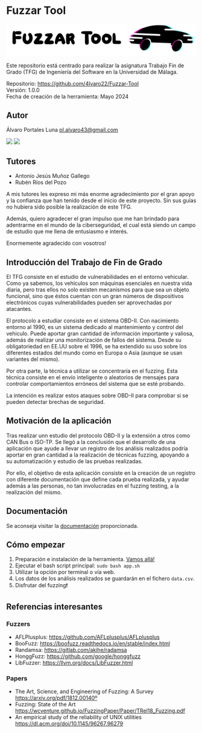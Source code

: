 # Fuzzar Tool  
<img src="./public/images/logo.png">



Este repositorio está centrado para realizar la asignatura Trabajo Fin de Grado (TFG) de Ingeniería del Software en la Universidad de Málaga. 

Repositorio: https://github.com/4lvaro22/Fuzzar-Tool  
Versión:  1.0.0  
Fecha de creación de la herramienta: Mayo 2024 

## Autor  
Álvaro Portales Luna pl.alvaro43@gmail.com  
  
<a href="https://github.com/4lvaro22"><img src="https://img.shields.io/badge/GitHub-100000?style=for-the-badge&logo=github&logoColor=white"></a>
<a href="https://www.linkedin.com/in/alvaro-portales-luna/"><img src="https://img.shields.io/badge/LinkedIn-0077B5?style=for-the-badge&logo=linkedin&logoColor=white"></a>  

## Tutores  
- Antonio Jesús Muñoz Gallego
- Rubén Ríos del Pozo

A mis tutores les expreso mi más enorme agradecimiento por el gran apoyo y la confianza que han tenido desde el inicio de este proyecto. Sin sus guías no hubiera sido posible la realización de este TFG.

Además, quiero agradecer el gran impulso que me han brindado para adentrarme en el mundo de la ciberseguridad, el cual está siendo un campo de estudio que me llena de entusiasmo e interés.

Enormemente agradecido con vosotros!

## Introducción del Trabajo de Fin de Grado
El TFG consiste en el estudio de vulnerabilidades en el entorno vehicular. Como ya sabemos, los vehículos son máquinas esenciales en nuestra vida diaria, pero tras ellos no solo existen mecanismos para que sea un objeto funcional, sino que éstos cuentan con un gran números de dispositivos electrónicos cuyas vulnerabilidades pueden ser aprovechadas por atacantes.  
  
El protocolo a estudiar consiste en el sistema OBD-II. Con nacimiento entorno al 1990, es un sistema dedicado al mantenimiento y control del vehiculo. Puede aportar gran cantidad de información importante y valiosa, además de realizar una monitorización de fallos del sistema. Desde su obligatoriedad en EE.UU sobre el 1996, se ha extendido su uso sobre los diferentes estados del mundo como en Europa o Asia (aunque se usan variantes del mismo).  

Por otra parte, la técnica a utilizar se concentraría en el fuzzing. Esta técnica consiste en el envío inteligente o aleatorios de mensajes para controlar comportamientos erróneos del sistema que se esté probando.

La intención es realizar estos ataques sobre OBD-II para comprobar si se pueden detectar brechas de seguridad.

## Motivación de la aplicación
Tras realizar unn estudio del protocolo OBD-II y la extensión a otros como CAN Bus o ISO-TP. Se llegó a la conclusión que el desarrollo de una aplicación que ayude a llevar un registro de los análisis realizados podría aportar en gran cantidad a la realización de técnicas fuzzing, apoyando a su automatización y estudio de las pruebas realizadas.

Por ello, el objetivo de esta aplicación consiste en la creación de un registro con diferente documentación que define cada prueba realizada, y ayudar además a las personas, no tan involucradas en el fuzzing testing, a la realización del mismo.  

## Documentación  
Se aconseja visitar la [documentación](https://github.com/4lvaro22/Fuzzar-Tool/tree/main/docs) proporcionada.

## Cómo empezar  

1. Preparación e instalación de la herramienta. [Vamos allá!](https://github.com/4lvaro22/Fuzzar-Tool/blob/main/docs/INSTALL.md)
2. Ejecutar el bash script principal: ```sudo bash app.sh```
3. Utilizar la opción por terminal o vía web.
4. Los datos de los análisis realizados se guardarán en el fichero ```data.csv```. 
5. Disfrutar del fuzzing❗

## Referencias interesantes
### Fuzzers
- AFLPlusplus: https://github.com/AFLplusplus/AFLplusplus
- BooFuzz: https://boofuzz.readthedocs.io/en/stable/index.html  
- Randamsa: https://gitlab.com/akihe/radamsa
- HonggFuzz: https://github.com/google/honggfuzz
- LibFuzzer: https://llvm.org/docs/LibFuzzer.html

### Papers
- The Art, Science, and Engineering of Fuzzing: A Survey  
https://arxiv.org/pdf/1812.00140º
- Fuzzing: State of the Art   
https://wcventure.github.io/FuzzingPaper/Paper/TRel18_Fuzzing.pdf  
- An empirical study of the reliability of UNIX utilities  
https://dl.acm.org/doi/10.1145/96267.96279

